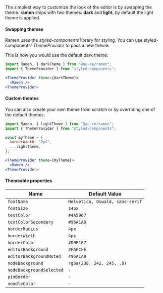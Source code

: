 The simplest way to customize the look of the editor is by swapping the theme. **ramen** ships with two
themes: **dark** and **light**, by default the light theme is applied.

#### Swapping themes

Ramen uses the _styled-components_ library for styling. You can use styled-components' _ThemeProvider_ to pass a new theme.

This is how you would use the default dark theme:

```jsx
import Ramen, { darkTheme } from "@au-re/ramen";
import { ThemeProvider } from "styled-components";

<ThemeProvider theme={darkTheme}>
  <Ramen />
<ThemeProvider>
```

#### Custom themes

You can also create your own theme from scratch or by overriding one of the default themes:

```jsx
import Ramen, { lightTheme } from "@au-re/ramen";
import { ThemeProvider } from "styled-components";

const myTheme = {
  borderWidth: "2px",
  ...lightTheme,
};

<ThemeProvider theme={myTheme}>
  <Ramen />
<ThemeProvider>
```

#### Themeable properties

| Name | Default Value |
| --- | --- |
| `fontName` | `Helvetica, Oswald, sans-serif` |
| `fontSize` | `14px` |
| `textColor` | `#4A5967` |
| `textColorSecondary` | `#96A1A9` |
| `borderRadius` | `4px` |
| `borderWidth` | `4px` |
| `borderColor` | `#D9E1E7` |
| `editorBackground` | `#FAFCFE` |
| `editorBackgroundMuted` | `#96A1A9` |
| `nodeBackground` | `rgba(238, 242, 245, .8)` |
| `nodeBackgroundSelected` | `-` |
| `pinBorder` | `-` |
| `noodleColor` | `-` |

